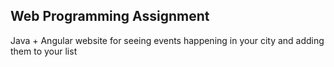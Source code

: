 ## Web Programming Assignment

Java + Angular website for seeing events happening in your city and adding them to your list
